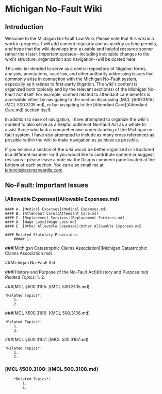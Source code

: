 # Michigan No-Fault Wiki

## Introduction  

Welcome to the Michigan No-Fault Law Wiki. Please note that this wiki is a work in progress. I will add content regularly and as quickly as time permits, and hope that the wiki develops into a usable and helpful resource sooner rather than later. Important updates--including inevitable changes to the wiki's structure, organization and navigation--will be posted here.  

This wiki is intended to serve as a central repository of litigation forms, analysis, annotations, case law, and other authority addressing issues that commonly arise in connection with the Michigan No-Fault system, especially as it relates to first-party litigation. The wiki's content is organized both topically and by the relevant section(s) of the Michigan No-Fault Act itself. For example, content related to attendant care benefits is accessible either by navigating to the section discussing [MCL §500.3105](MCL 500.3105.md), or by navigating to the [Attendant Care](Attendant Care.md) section itself.  

In addition to ease of navigation, I have attempted to organize the wiki's content to also serve as a helpful outline of No-Fault Act as a whole to assist those who lack a comprehensive understanding of the Michigan no-fault system. I have also attempted to include as many cross references as possible within the wiki to make navigation as painless as possible. 

If you believe a section of the wiki would be better organized or structured in a different manner--or if you would like to contribute content or suggest revisions--please leave a note via the Disqus comment pane located at the bottom of each section. You can also email me at jchurch@secrestwardle.com.  

## No-Fault: Important Issues

### [Allowable Expenses](Allowable Expenses.md)
	#### A. [Medical Expenses](Medical Expenses.md)
	#### B. [Attendant Care](Attendant Care.md)
	#### C. [Replacement Services](Replacement Services.md)
	#### D. [Wage Loss](Wage Loss.md)
	#### E. [Other Allowable Expenses](Other Allowable Expenses.md)

	#### Related Statutory Provisions:
		##### 1. 

###[Michigan Catastrophic Claims Association](Michigan Catastrophic Claims Association.md)

##Michigan No-Fault Act

###[History and Purpose of the No-Fault Act](History and Purpose.md)  
	*Related Topics*:
		1. 
		2. 
  
###[MCL §500.3105: ](MCL 500.3105.md)  
		
	*Related Topics*:
		1. 
		2. 
		
###[MCL §500.3106: ](MCL 500.3106.md)  
			
	*Related Topics*:
		1. 
		2. 

###[MCL §500.3107: ](MCL 500.3107.md)  

	*Related Topics*:
		1. 
		2. 

### [MCL §500.3108: ](MCL 500.3108.md)  

		*Related Topics*:
			1. 
			2. 



